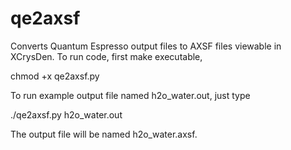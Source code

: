 # qe2axsf

Converts Quantum Espresso output files to AXSF files viewable in XCrysDen. To run code, first make executable,

chmod +x qe2axsf.py

To run example output file named h2o_water.out, just type

./qe2axsf.py h2o_water.out

The output file will be named h2o_water.axsf.